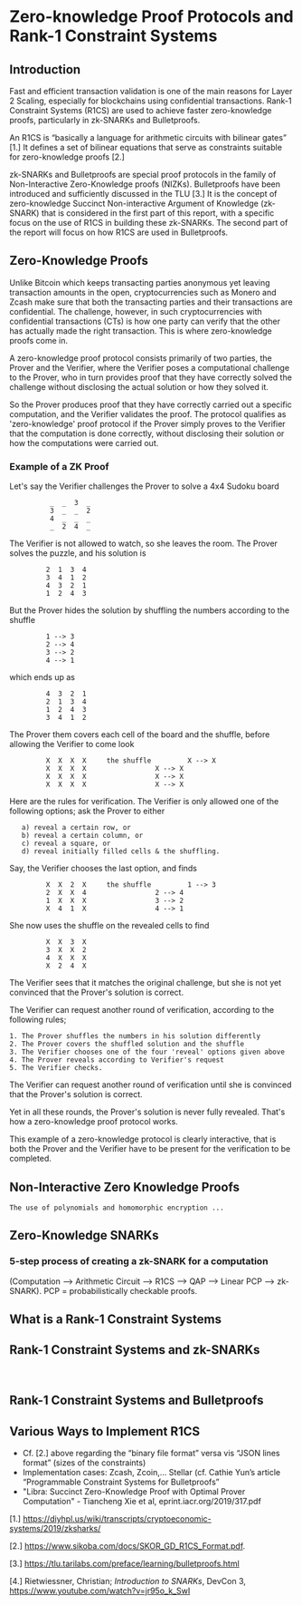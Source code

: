 # Zero-knowledge Proof Protocols and Rank-1 Constraint Systems

## Introduction 

Fast and efficient transaction validation is one of the main reasons for Layer 2 Scaling, especially for blockchains using confidential transactions. Rank-1 Constraint Systems (R1CS) are used to achieve faster zero-knowledge proofs, particularly in zk-SNARKs and Bulletproofs. 

An R1CS is “basically a language for arithmetic circuits with bilinear gates” [1.] It defines a set of bilinear equations that serve as constraints suitable for zero-knowledge proofs [2.] 

zk-SNARKs and Bulletproofs are special proof protocols in the family of Non-Interactive Zero-Knowledge proofs (NIZKs). Bulletproofs have been introduced and sufficiently discussed in the TLU [3.] It is the concept of zero-knowledge Succinct Non-interactive Argument of Knowledge (zk-SNARK) that is considered in the first part of this report, with a specific focus on the use of R1CS in building these zk-SNARKs. The second part of the report will focus on how R1CS are used in Bulletproofs.     

    
  
  ## Zero-Knowledge Proofs 

Unlike Bitcoin which keeps transacting parties anonymous yet leaving transaction amounts in the open, cryptocurrencies such as Monero and Zcash make sure that both the transacting parties and their transactions are confidential. The challenge, however, in such cryptocurrencies with confidential transactions (CTs) is how one party can verify that the other has actually made the right transaction. This is where zero-knowledge proofs come in. 

A zero-knowledge proof protocol consists primarily of two parties, the Prover and the Verifier, where the Verifier poses a computational challenge to the Prover, who in turn provides proof that they have correctly solved the challenge without disclosing the actual solution or how they solved it. 

So the Prover produces proof that they have correctly carried out a specific computation, and the Verifier validates the proof. The protocol qualifies as 'zero-knowledge' proof protocol if the Prover simply proves to the Verifier that the computation is done correctly, without disclosing their solution or how the computations were carried out.  
   
  
  ### Example of a ZK Proof 
  
  Let's say the Verifier challenges the Prover to solve a 4x4 Sudoku board 
  
  			  _  _  3  _       
  			  3  _  _  2       
  			  4  _  _  _     
  			  _  2  4  _    
  
  The Verifier is not allowed to watch, so she leaves the room.
  The Prover solves the puzzle, and his solution is 
  
   			 2  1  3  4
   			 3  4  1  2
   			 4  3  2  1
   			 1  2  4  3
  
  But the Prover hides the solution by shuffling the numbers according to the shuffle  
  
 			 1 --> 3 
  			 2 --> 4 
  			 3 --> 2 
  			 4 --> 1 
  
   which ends up as  
   
   			 4  3  2  1 
   			 2  1  3  4   
   			 1  2  4  3
   			 3  4  1  2  
   
   The Prover them covers each cell of the board and the shuffle, before allowing the Verifier to come look 
   
   			 X  X  X  X		the shuffle			X --> X	
   			 X  X  X  X					X --> X 
   			 X  X  X  X					X --> X 
   			 X  X  X  X					X --> X 

   Here are the rules for verification. The Verifier is only allowed one of the following options; ask the Prover to either

       a) reveal a certain row, or  
       b) reveal a certain column, or  
       c) reveal a square, or  
       d) reveal initially filled cells & the shuffling. 

   Say, the Verifier chooses the last option, and finds 
  
   			 X  X  2  X		the shuffle			1 --> 3	
   			 2  X  X  4					2 --> 4 
   			 1  X  X  X					3 --> 2 
   			 X  4  1  X					4 --> 1    
  
   She now uses the shuffle on the revealed cells to find   
  
   			 X  X  3  X  
   			 3  X  X  2 	
   			 4  X  X  X 
   			 X  2  4  X  
  
   The Verifier sees that it matches the original challenge, but she is not yet convinced that the Prover's solution is correct.   
  
   The Verifier can request another round of verification, according to the following rules; 

  	1. The Prover shuffles the numbers in his solution differently 
	2. The Prover covers the shuffled solution and the shuffle 
	3. The Verifier chooses one of the four 'reveal' options given above 
	4. The Prover reveals according to Verifier's request 
	5. The Verifier checks.   
  
   The Verifier can request another round of verification until she is convinced that the Prover's solution is correct. 
   
   Yet in all these rounds, the Prover's solution is never fully revealed. That's how a zero-knowledge proof protocol works.  

   This example of a zero-knowledge protocol is clearly interactive, that is both the Prover and the Verifier have to be present for the verification to be completed. 
   
  
  
  
  ## Non-Interactive Zero Knowledge Proofs 
  
  	The use of polynomials and homomorphic encryption ...  
  
  
  

  ## Zero-Knowledge SNARKs  
  
  ###  5-step process of creating a zk-SNARK for a computation 
  
  (Computation —> Arithmetic Circuit —> R1CS —> QAP —> Linear PCP —> zk-SNARK). PCP = probabilistically checkable proofs. 

 
  
  

  ## What is a Rank-1 Constraint Systems 
  
   
  
  ## Rank-1 Constraint Systems and zk-SNARKs  
  
  
  ​  
  ## Rank-1 Constraint Systems and Bulletproofs  
  
  
  
  
  ## Various Ways to Implement R1CS 
- Cf. [2.] above regarding the “binary file format” versa vis “JSON lines format” (sizes of the constraints) 
- Implementation cases: Zcash, Zcoin,… Stellar (cf. Cathie Yun’s article “Programmable Constraint Systems for Bulletproofs”
- "Libra: Succinct Zero-Knowledge Proof with Optimal Prover Computation" - Tiancheng Xie et al, eprint.iacr.org/2019/317.pdf  





[1.] https://diyhpl.us/wiki/transcripts/cryptoeconomic-systems/2019/zksharks/   

[2.] https://www.sikoba.com/docs/SKOR_GD_R1CS_Format.pdf. 

[3.] https://tlu.tarilabs.com/preface/learning/bulletproofs.html 

[4.] Rietwiessner, Christian; *Introduction to SNARKs*, DevCon 3, https://www.youtube.com/watch?v=jr95o_k_SwI 




